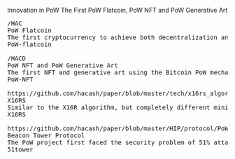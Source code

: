 Innovation in PoW
The First PoW Flatcoin, PoW NFT and PoW Generative Art



<pre class="nav">
/HAC
PoW Flatcoin 
The first cryptocurrency to achieve both decentralization and money supply regulation to achieve purchasing power.
PoW-flatcoin

/HACD
PoW NFT and PoW Generative Art
The first NFT and generative art using the Bitcoin PoW mechanism.
PoW-NFT

https://github.com/hacash/paper/blob/master/tech/x16rs_algorithm_description.md
X16RS
Similar to the X16R algorithm, but completely different mining algorithm, anti-ASIC.
X16RS

https://github.com/hacash/paper/blob/master/HIP/protocol/PoW_of_avoid_51_percent_attack.md
Beacon Tower Protocol
The PoW project first faced the security problem of 51% attack, and Hacash used the Beacon tower protocol to prevent 51% attack.
51tower
</pre>
